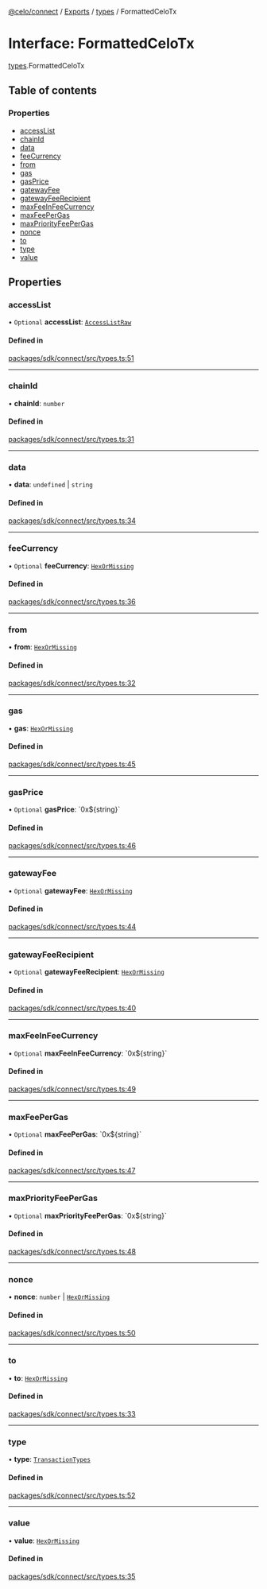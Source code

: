 [@celo/connect](../README.md) / [Exports](../modules.md) / [types](../modules/types.md) / FormattedCeloTx

# Interface: FormattedCeloTx

[types](../modules/types.md).FormattedCeloTx

## Table of contents

### Properties

- [accessList](types.FormattedCeloTx.md#accesslist)
- [chainId](types.FormattedCeloTx.md#chainid)
- [data](types.FormattedCeloTx.md#data)
- [feeCurrency](types.FormattedCeloTx.md#feecurrency)
- [from](types.FormattedCeloTx.md#from)
- [gas](types.FormattedCeloTx.md#gas)
- [gasPrice](types.FormattedCeloTx.md#gasprice)
- [gatewayFee](types.FormattedCeloTx.md#gatewayfee)
- [gatewayFeeRecipient](types.FormattedCeloTx.md#gatewayfeerecipient)
- [maxFeeInFeeCurrency](types.FormattedCeloTx.md#maxfeeinfeecurrency)
- [maxFeePerGas](types.FormattedCeloTx.md#maxfeepergas)
- [maxPriorityFeePerGas](types.FormattedCeloTx.md#maxpriorityfeepergas)
- [nonce](types.FormattedCeloTx.md#nonce)
- [to](types.FormattedCeloTx.md#to)
- [type](types.FormattedCeloTx.md#type)
- [value](types.FormattedCeloTx.md#value)

## Properties

### accessList

• `Optional` **accessList**: [`AccessListRaw`](../modules/types.md#accesslistraw)

#### Defined in

[packages/sdk/connect/src/types.ts:51](https://github.com/celo-org/developer-tooling/blob/master/packages/sdk/connect/src/types.ts#L51)

___

### chainId

• **chainId**: `number`

#### Defined in

[packages/sdk/connect/src/types.ts:31](https://github.com/celo-org/developer-tooling/blob/master/packages/sdk/connect/src/types.ts#L31)

___

### data

• **data**: `undefined` \| `string`

#### Defined in

[packages/sdk/connect/src/types.ts:34](https://github.com/celo-org/developer-tooling/blob/master/packages/sdk/connect/src/types.ts#L34)

___

### feeCurrency

• `Optional` **feeCurrency**: [`HexOrMissing`](../modules/types.md#hexormissing)

#### Defined in

[packages/sdk/connect/src/types.ts:36](https://github.com/celo-org/developer-tooling/blob/master/packages/sdk/connect/src/types.ts#L36)

___

### from

• **from**: [`HexOrMissing`](../modules/types.md#hexormissing)

#### Defined in

[packages/sdk/connect/src/types.ts:32](https://github.com/celo-org/developer-tooling/blob/master/packages/sdk/connect/src/types.ts#L32)

___

### gas

• **gas**: [`HexOrMissing`](../modules/types.md#hexormissing)

#### Defined in

[packages/sdk/connect/src/types.ts:45](https://github.com/celo-org/developer-tooling/blob/master/packages/sdk/connect/src/types.ts#L45)

___

### gasPrice

• `Optional` **gasPrice**: \`0x$\{string}\`

#### Defined in

[packages/sdk/connect/src/types.ts:46](https://github.com/celo-org/developer-tooling/blob/master/packages/sdk/connect/src/types.ts#L46)

___

### gatewayFee

• `Optional` **gatewayFee**: [`HexOrMissing`](../modules/types.md#hexormissing)

#### Defined in

[packages/sdk/connect/src/types.ts:44](https://github.com/celo-org/developer-tooling/blob/master/packages/sdk/connect/src/types.ts#L44)

___

### gatewayFeeRecipient

• `Optional` **gatewayFeeRecipient**: [`HexOrMissing`](../modules/types.md#hexormissing)

#### Defined in

[packages/sdk/connect/src/types.ts:40](https://github.com/celo-org/developer-tooling/blob/master/packages/sdk/connect/src/types.ts#L40)

___

### maxFeeInFeeCurrency

• `Optional` **maxFeeInFeeCurrency**: \`0x$\{string}\`

#### Defined in

[packages/sdk/connect/src/types.ts:49](https://github.com/celo-org/developer-tooling/blob/master/packages/sdk/connect/src/types.ts#L49)

___

### maxFeePerGas

• `Optional` **maxFeePerGas**: \`0x$\{string}\`

#### Defined in

[packages/sdk/connect/src/types.ts:47](https://github.com/celo-org/developer-tooling/blob/master/packages/sdk/connect/src/types.ts#L47)

___

### maxPriorityFeePerGas

• `Optional` **maxPriorityFeePerGas**: \`0x$\{string}\`

#### Defined in

[packages/sdk/connect/src/types.ts:48](https://github.com/celo-org/developer-tooling/blob/master/packages/sdk/connect/src/types.ts#L48)

___

### nonce

• **nonce**: `number` \| [`HexOrMissing`](../modules/types.md#hexormissing)

#### Defined in

[packages/sdk/connect/src/types.ts:50](https://github.com/celo-org/developer-tooling/blob/master/packages/sdk/connect/src/types.ts#L50)

___

### to

• **to**: [`HexOrMissing`](../modules/types.md#hexormissing)

#### Defined in

[packages/sdk/connect/src/types.ts:33](https://github.com/celo-org/developer-tooling/blob/master/packages/sdk/connect/src/types.ts#L33)

___

### type

• **type**: [`TransactionTypes`](../modules/types.md#transactiontypes)

#### Defined in

[packages/sdk/connect/src/types.ts:52](https://github.com/celo-org/developer-tooling/blob/master/packages/sdk/connect/src/types.ts#L52)

___

### value

• **value**: [`HexOrMissing`](../modules/types.md#hexormissing)

#### Defined in

[packages/sdk/connect/src/types.ts:35](https://github.com/celo-org/developer-tooling/blob/master/packages/sdk/connect/src/types.ts#L35)
